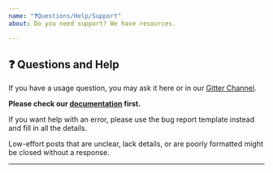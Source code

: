 ```yaml
---
name: "❓Questions/Help/Support"
about: Do you need support? We have resources.

---
```


## ❓ Questions and Help

If you have a usage question, you may ask it here or in our [Gitter Channel](https://gitter.im/azavea/raster-vision). 

**Please check our [documentation](https://docs.rastervision.io/en/latest/index.html) first.**

If you want help with an error, please use the bug report template instead and fill in all the details.

Low-effort posts that are unclear, lack details, or are poorly formatted might be closed without a response.

---
<!-- Your question goes here. Please provide enough context that your use case and problem can be understood. -->
